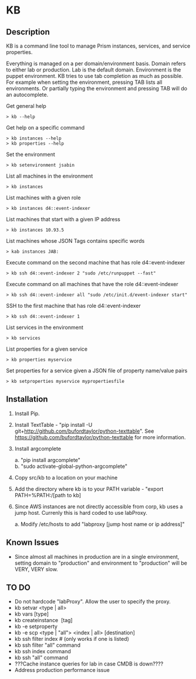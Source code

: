 # KB

## Description 
KB is a command line tool to manage Prism instances, services, and service properties.

Everything is managed on a per domain/environment basis. Domain refers to either lab or production. Lab is the default domain. Environment is the puppet environment.
KB tries to use tab completion as much as possible. For example when setting the environment, pressing TAB lists all environments. Or partially typing the environment
and pressing TAB will do an autocomplete.

Get general help

    > kb --help
    
Get help on a specific command
    
    > kb instances --help
    > kb properties --help

Set the environment

    > kb setenvironment jsabin
    
List all machines in the environment

    > kb instances
    
List machines with a given role

    > kb instances d4::event-indexer
    
List machines that start with a given IP address
    
    > kb instances 10.93.5
    
List machines whose JSON Tags contains specific words

    > kab instances JAB:
    
Execute command on the second machine that has role d4::event-indexer
    
    > kb ssh d4::event-indexer 2 "sudo /etc/runpuppet --fast"
    
Execute command on all machines that have the role d4::event-indexer

    > kb ssh d4::event-indexer all "sudo /etc/init.d/event-indexer start"
    
SSH to the first machine that has role d4::event-indexer

    > kb ssh d4::event-indexer 1
    
List services in the environment
    
    > kb services 
    
List properties for a given service

    > kb properties myservice
    
Set properties for a service given a JSON file of property name/value pairs

    > kb setproperties myservice mypropertiesfile
    
 
## Installation
 
1. Install Pip.
2. Install TextTable - "pip install -U git+http://github.com/bufordtaylor/python-texttable". See https://github.com/bufordtaylor/python-texttable for more information.
3. Install argcomplete 

    a. "pip install argcomplete"   
    b. "sudo activate-global-python-argcomplete"
4. Copy src/kb to a location on your machine
5. Add the directory where kb is to your PATH variable - "export PATH=%PATH:/[path to kb]
6. Since AWS instances are not directly accessible from corp, kb uses a jump host. Currenly this is hard coded to use labProxy.
    
    a. Modify /etc/hosts to add "labproxy	[jump host name or ip address]"
 
 
## Known Issues

* Since almost all machines in production are in a single environment, setting domain to "production" and environment to "production" will be VERY, VERY slow.


## TO DO
* Do not hardcode "labProxy". Allow the user to specify the proxy.
* kb setvar <type | all> <name> <value>
* kb vars [type]
* kb createinstance <environment> <cloud> <size> <image> [tag]
* kb -e <environment> setproperty <service> <propertyname> <propertyvalue>
* kb -e <environment> scp <type | "all"> <index | all> <source> [destination]
* kb ssh filter index # (only works if one is listed)
* kb ssh filter "all" command
* kb ssh index command
* kb ssh "all" command
* ???Cache instance queries for lab in case CMDB is down????
* Address production performance issue

